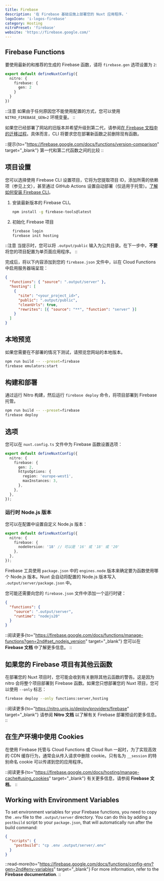 ```yaml
---
title: Firebase
description: '在 Firebase 基础设施上部署您的 Nuxt 应用程序。'
logoIcon: 'i-logos-firebase'
category: Hosting
nitroPreset: 'firebase'
website: 'https://firebase.google.com/'
---
```


## Firebase Functions

要使用最新的和推荐的生成的 Firebase 函数，请将 `firebase.gen` 选项设置为 `2`:

```ts [nuxt.config.ts]
export default defineNuxtConfig({
  nitro: {
    firebase: {
      gen: 2
    }
  }
})
```

::注意
如果由于任何原因您不能使用配置的方式，您可以使用 `NITRO_FIREBASE_GEN=2` 环境变量。
::

如果您已经部署了网站的旧版本并希望升级到第二代，请参阅[在 Firebase 文档中的迁移过程](https://firebase.google.com/docs/functions/2nd-gen-upgrade)。具体而言，CLI 将要求您在部署新函数之前删除现有函数。

::提示{to="https://firebase.google.com/docs/functions/version-comparison" target="_blank"}
第一代和第二代函数之间的比较
::

## 项目设置

您可以选择使用 Firebase CLI 设置项目，它将为您提取项目 ID，添加所需的依赖项（参见上文），甚至通过 GitHub Actions 设置自动部署（仅适用于托管）。[了解如何安装 Firebase CLI](https://firebase.google.com/docs/cli#windows-npm)。

1. 安装最新版本的 Firebase CLI。

    ```bash [命令行]
    npm install -g firebase-tools@latest
    ```

2. 初始化 Firebase 项目

    ```bash [命令行]
    firebase login
    firebase init hosting
    ```

::注意
当提示时，您可以将 `.output/public` 输入为公共目录。在下一步中，**不要**将您的项目配置为单页面应用程序。
::

完成后，将以下内容添加到您的 `firebase.json` 文件中，以在 Cloud Functions 中启用服务器端呈现：

```json [firebase.json]
{
  "functions": { "source": ".output/server" },
  "hosting": [
    {
      "site": "<your_project_id>",
      "public": ".output/public",
      "cleanUrls": true,
      "rewrites": [{ "source": "**", "function": "server" }]
    }
  ]
}
```

## 本地预览

如果您需要在不部署的情况下测试，请预览您网站的本地版本。

```bash
npm run build -- --preset=firebase
firebase emulators:start
```

## 构建和部署

通过运行 Nitro 构建，然后运行 `firebase deploy` 命令，将项目部署到 Firebase 托管。

```bash
npm run build -- --preset=firebase
firebase deploy
```

## 选项

您可以在 `nuxt.config.ts` 文件中为 Firebase 函数设置选项：

```ts [nuxt.config.ts]
export default defineNuxtConfig({
  nitro: {
    firebase: {
      gen: 2,
      httpsOptions: {
        region: 'europe-west1',
        maxInstances: 3,
      },
    },
  },
});
```

### 运行时 Node.js 版本

您可以在配置中设置自定义 Node.js 版本：

```ts [nuxt.config.ts]
export default defineNuxtConfig({
  nitro: {
    firebase: {
      nodeVersion: '18' // 可以是 '16' 或 '18' 或 '20'
    },
  },
});
```

Firebase 工具使用 `package.json` 中的 `engines.node` 版本来确定要为函数使用哪个 Node.js 版本。Nuxt 会自动将配置的 Node.js 版本写入 `.output/server/package.json` 中。

您可能还需要向您的 `firebase.json` 文件中添加一个运行时键：

```json [firebase.json]
{
  "functions": {
    "source": ".output/server",
    "runtime": "nodejs20"
  }
}
```

::阅读更多{to="https://firebase.google.com/docs/functions/manage-functions?gen=2nd#set_nodejs_version" target="_blank"}
您可以在 **Firebase 文档** 中了解更多信息。
::

## 如果您的 Firebase 项目有其他云函数

在部署您的 Nuxt 项目时，您可能会收到有关删除其他云函数的警告。这是因为 nitro 会将整个项目部署到 Firebase 函数。如果您只想部署您的 Nuxt 项目，您可以使用 `--only` 标志：

```bash
firebase deploy --only functions:server,hosting
```

::阅读更多{to="https://nitro.unjs.io/deploy/providers/firebase" target="_blank"}
请参阅 **Nitro 文档** 以了解有关 Firebase 部署预设的更多信息。
::

## 在生产环境中使用 Cookies

在使用 Firebase 托管与 Cloud Functions 或 Cloud Run 一起时，为了实现高效的 CDN 缓存行为，通常会从传入请求中删除 cookie。只有名为 `__session` 的特别命名 cookie 可以传递到您的应用程序。

::阅读更多{to="https://firebase.google.com/docs/hosting/manage-cache#using_cookies" target="\_blank"}
有关更多信息，请参阅 **Firebase 文档**。
::

## Working with Environment Variables

To set environment variables for your Firebase functions, you need to copy the `.env` file to the `.output/server` directory.
You can do this by adding a `postbuild` script to your `package.json`, that will automatically run after the build command:

```json [package.json]
{
  "scripts": {
    "postbuild": "cp .env .output/server/.env"
  }
}
```

::read-more{to="https://firebase.google.com/docs/functions/config-env?gen=2nd#env-variables" target="\_blank"}
For more information, refer to the **Firebase documentation**.
::
